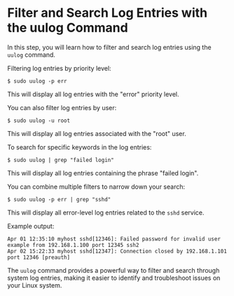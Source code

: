 # Filter and Search Log Entries with the uulog Command

In this step, you will learn how to filter and search log entries using the `uulog` command.

Filtering log entries by priority level:

```
$ sudo uulog -p err
```

This will display all log entries with the "error" priority level.

You can also filter log entries by user:

```
$ sudo uulog -u root
```

This will display all log entries associated with the "root" user.

To search for specific keywords in the log entries:

```
$ sudo uulog | grep "failed login"
```

This will display all log entries containing the phrase "failed login".

You can combine multiple filters to narrow down your search:

```
$ sudo uulog -p err | grep "sshd"
```

This will display all error-level log entries related to the `sshd` service.

Example output:

```
Apr 01 12:35:10 myhost sshd[12346]: Failed password for invalid user example from 192.168.1.100 port 12345 ssh2
Apr 02 15:22:33 myhost sshd[12347]: Connection closed by 192.168.1.101 port 12346 [preauth]
```

The `uulog` command provides a powerful way to filter and search through system log entries, making it easier to identify and troubleshoot issues on your Linux system.

